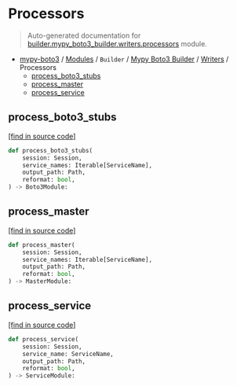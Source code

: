 # Processors

> Auto-generated documentation for [builder.mypy_boto3_builder.writers.processors](https://github.com/vemel/mypy_boto3/blob/master/builder/mypy_boto3_builder/writers/processors.py) module.

- [mypy-boto3](../../../README.md#mypy_boto3) / [Modules](../../../MODULES.md#mypy-boto3-modules) / `Builder` / [Mypy Boto3 Builder](../index.md#mypy-boto3-builder) / [Writers](index.md#writers) / Processors
    - [process_boto3_stubs](#process_boto3_stubs)
    - [process_master](#process_master)
    - [process_service](#process_service)

## process_boto3_stubs

[[find in source code]](https://github.com/vemel/mypy_boto3/blob/master/builder/mypy_boto3_builder/writers/processors.py#L26)

```python
def process_boto3_stubs(
    session: Session,
    service_names: Iterable[ServiceName],
    output_path: Path,
    reformat: bool,
) -> Boto3Module:
```

## process_master

[[find in source code]](https://github.com/vemel/mypy_boto3/blob/master/builder/mypy_boto3_builder/writers/processors.py#L43)

```python
def process_master(
    session: Session,
    service_names: Iterable[ServiceName],
    output_path: Path,
    reformat: bool,
) -> MasterModule:
```

## process_service

[[find in source code]](https://github.com/vemel/mypy_boto3/blob/master/builder/mypy_boto3_builder/writers/processors.py#L60)

```python
def process_service(
    session: Session,
    service_name: ServiceName,
    output_path: Path,
    reformat: bool,
) -> ServiceModule:
```
